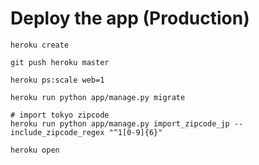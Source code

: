 Deploy the app (Production)
====

```
heroku create

git push heroku master

heroku ps:scale web=1

heroku run python app/manage.py migrate

# import tokyo zipcode
heroku run python app/manage.py import_zipcode_jp --include_zipcode_regex "^1[0-9]{6}"

heroku open
```
